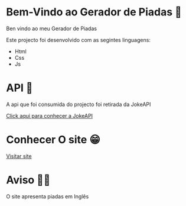 # Bem-Vindo ao Gerador de Piadas 🤡

<p>Ben vindo ao meu Gerador de Piadas</p>

<div>Este projecto foi desenvolvido com as segintes linguagens:
  <ul>
  <li>Html</li>
  <li>Css</li>
  <li>Js</li>
  </ul>
  </div>

# API 📎

<p>A api que foi consumida do projecto foi retirada da JokeAPI</p>
<a href="https://v2.jokeapi.dev/joke/Any?blacklistFlags=nsfw,religious,political,racist,sexist,explicit">Click aqui para conhecer a JokeAPI</a>


# Conhecer O site 😁

<a href="https://carlossoares123.github.io/gerador-piadas/">Visitar site</a>

# Aviso 🚩🚩
<p>O site apresenta piadas em Inglês</p>
